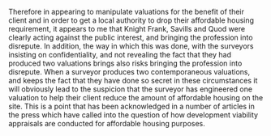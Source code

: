 Therefore in appearing to manipulate valuations for the benefit of their client and in order to get a local authority to drop their affordable housing requirement, it appears to me that Knight Frank, Savills and Quod were clearly acting against the public interest, and bringing the profession into disrepute. In addition, the way in which this was done, with the surveyors insisting on confidentiality, and not revealing the fact that they had produced two valuations brings also risks bringing the profession into disrepute. When a surveyor produces two contemporaneous valuations, and keeps the fact that they have done so secret in these circumstances it will obviously lead to the suspicion that the surveyor has engineered one valuation to help their client reduce the amount of affordable housing on the site. This is a point that has been acknowledged in a number of articles in the press which have called into the question of how development viability appraisals are conducted for affordable housing purposes.
